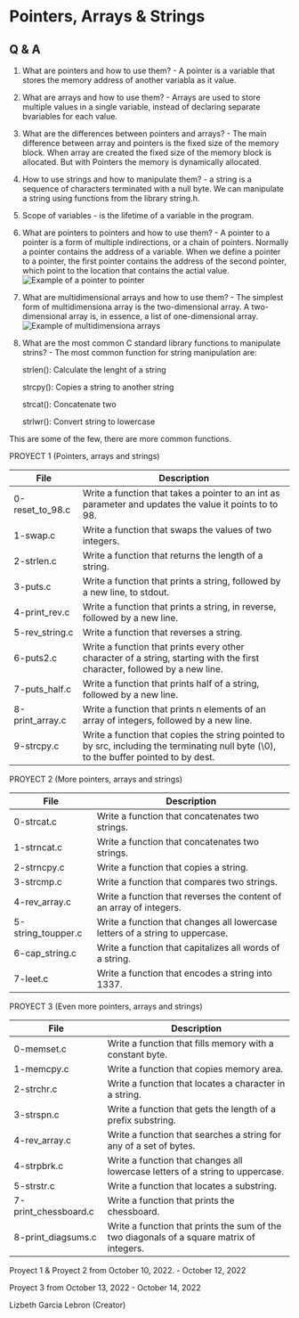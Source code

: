 # Pointers, Arrays & Strings

## Q & A
1. What are pointers and how to use them? - A pointer is a variable that stores the memory address of another variabla as it value.

2. What are arrays and how to use them? - Arrays are used to store multiple values in a single variable, instead of declaring separate bvariables for each value.

3. What are the differences between pointers and arrays? - The main difference between array and pointers is the fixed size of the memory block. When array are created the fixed size of the memory block is allocated. But with Pointers the memory is dynamically allocated.

4. How to use strings and how to manipulate them? - a string is a sequence of characters terminated with a null byte. We can manipulate a string using functions from the library string.h.

5. Scope of variables - is the lifetime of a variable in the program.

6. What are pointers to pointers and how to use them? - A pointer to a pointer is a form of multiple indirections, or a chain of pointers. Normally a pointer contains the address of a variable. When we define a pointer to a pointer, the first pointer contains the address of the second pointer, which point to the location that contains the actial value.
![Example of a pointer to pointer](https://www.tutorialspoint.com/cprogramming/images/pointer_to_pointer.jpg)


7. What are multidimensional arrays and how to use them? - The simplest form of multidimensiona array is the two-dimensional array. A two-dimensional array is, in essence, a list of one-dimensional array. 
![Example of multidimensiona arrays](https://user-images.githubusercontent.com/96942307/196568499-3ca82bf7-d56a-4890-b4d6-1876c3267f33.jpg)

8. What are the most common C standard library functions to manipulate strins? - The most common function for string manipulation are: 

     strlen(): Calculate the lenght of a string
  
     strcpy(): Copies a string to another string
  
     strcat(): Concatenate two 
  
     strlwr(): Convert string to lowercase
  
  This are some of the few, there are more common functions.

PROYECT 1 (Pointers, arrays and strings)

| File            | Description                                                                                                                            |
|-----------------|----------------------------------------------------------------------------------------------------------------------------------------|
| 0-reset_to_98.c | Write a function that takes a pointer to an int as parameter and updates the value it points to to 98.                                 |
| 1-swap.c        | Write a function that swaps the values of two integers.                                                                                |
| 2-strlen.c      | Write a function that returns the length of a string.                                                                                  |
| 3-puts.c        | Write a function that prints a string, followed by a new line, to stdout.                                                              |
| 4-print_rev.c   | Write a function that prints a string, in reverse, followed by a new line.                                                             |
| 5-rev_string.c  | Write a function that reverses a string.                                                                                               |
| 6-puts2.c       | Write a function that prints every other character of a string, starting with the first character, followed by a new line.             |
| 7-puts_half.c   | Write a function that prints half of a string, followed by a new line.                                                                 |
| 8-print_array.c | Write a function that prints n elements of an array of integers, followed by a new line.                                               |
| 9-strcpy.c      | Write a function that copies the string pointed to by src, including the terminating null byte (\0), to the buffer pointed to by dest. |

PROYECT 2 (More pointers, arrays and strings)

| File               | Description                                                                   |
|--------------------|-------------------------------------------------------------------------------|
| 0-strcat.c         | Write a function that concatenates two strings.                               |
| 1-strncat.c        | Write a function that concatenates two strings.                               |
| 2-strncpy.c        | Write a function that copies a string.                                        |
| 3-strcmp.c         | Write a function that compares two strings.                                   |
| 4-rev_array.c      | Write a function that reverses the content of an array of integers.           |
| 5-string_toupper.c | Write a function that changes all lowercase letters of a string to uppercase. |
| 6-cap_string.c     | Write a function that capitalizes all words of a string.                      |
| 7-leet.c           | Write a function that encodes a string into 1337.                             |

PROYECT 3 (Even more pointers, arrays and strings)

| File                 | Description                                                                               |
|----------------------|-------------------------------------------------------------------------------------------|
| 0-memset.c           | Write a function that fills memory with a constant byte.                                  |
| 1-memcpy.c           | Write a function that copies memory area.                                                 |
| 2-strchr.c           | Write a function that locates a character in a string.                                    |
| 3-strspn.c           | Write a function that gets the length of a prefix substring.                              |
| 4-rev_array.c        | Write a function that searches a string for any of a set of bytes.                        |
| 4-strpbrk.c          | Write a function that changes all lowercase letters of a string to uppercase.             |
| 5-strstr.c           | Write a function that locates a substring.                                                |
| 7-print_chessboard.c | Write a function that prints the chessboard.                                              |
| 8-print_diagsums.c   | Write a function that prints the sum of the two diagonals of a square matrix of integers. |

Proyect 1 & Proyect 2 from October 10, 2022. - October 12, 2022

Proyect 3 from October 13, 2022 - October 14, 2022

Lizbeth Garcia Lebron (Creator)
